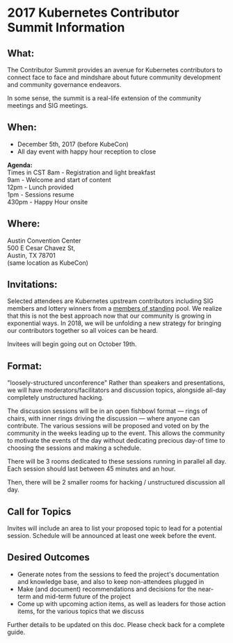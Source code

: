 # 2017 Kubernetes Contributor Summit Information 

## What:
The Contributor Summit provides an avenue for Kubernetes contributors to connect face to face and mindshare about future community development and community governance endeavors.

In some sense, the summit is a real-life extension of the community meetings and SIG meetings.

## When:
* December 5th, 2017 (before KubeCon)
* All day event with happy hour reception to close  

**Agenda:**  
Times in CST 
8am - Registration and light breakfast  
9am - Welcome and start of content  
12pm - Lunch provided  
1pm - Sessions resume  
430pm - Happy Hour onsite  

## Where:
Austin Convention Center  
500 E Cesar Chavez St,   
Austin, TX 78701  
(same location as KubeCon)

## Invitations:
Selected attendees are Kubernetes upstream contributors including SIG members and lottery winners from a [members of standing](https://github.com/kubernetes/community/blob/master/community-membership.md) pool.
We realize that this is not the best approach now that our community is growing in exponential ways. In 2018, we will be unfolding a new strategy for bringing our contributors together so all voices can be heard. 

Invitees will begin going out on October 19th.

## Format:
"loosely-structured unconference"
Rather than speakers and presentations, we will have moderators/facilitators and discussion topics, alongside all-day completely unstructured hacking.

The discussion sessions will be in an open fishbowl format — rings of chairs, with inner rings driving the discussion — where anyone can contribute. The various sessions will be proposed and voted on by the community in the weeks leading up to the event. This allows the community to motivate the events of the day without dedicating precious day-of time to choosing the sessions and making a schedule.

There will be 3 rooms dedicated to these sessions running in parallel all day. Each session should last between 45 minutes and an hour.

Then, there will be 2 smaller rooms for hacking / unstructured discussion all day. 

## Call for Topics
Invites will include an area to list your proposed topic to lead for a potential session. Schedule will be announced at least one week before the event. 

## Desired Outcomes
* Generate notes from the sessions to feed the project's documentation and knowledge base, and also to keep non-attendees plugged in
* Make (and document) recommendations and decisions for the near-term and mid-term future of the project
* Come up with upcoming action items, as well as leaders for those action items, for the various topics that we discuss

Further details to be updated on this doc. Please check back for a complete guide. 
